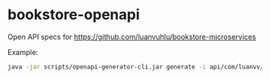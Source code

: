 # bookstore-openapi

Open API specs for https://github.com/luanvuhlu/bookstore-microservices

Example:

```bash
java -jar scripts/openapi-generator-cli.jar generate -i api/com/luanvv/bookstore/product.yaml -g spring -o out/product --additional-properties=groupId=com.luanvv.bookstore.product,artifactId=product-api,artifactUrl=https://github.com/luanvuhlu/bookstore-microservices,modelPackage=com.luanvv.bookstore.product.client.model,apiPackage=com.luanvv.bookstore.product.client.api,artifactVersion=1.0.0,java8=true,developerEmail=luanvuhlu@gmail.com,developerName=luanvu,interfaceOnly=true
```
